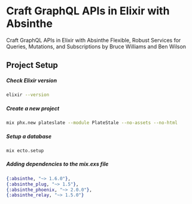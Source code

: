 # Craft GraphQL APIs in Elixir with Absinthe
Craft GraphQL APIs in Elixir with Absinthe
Flexible, Robust Services for Queries, Mutations, and Subscriptions
by Bruce Williams and Ben Wilson

## Project Setup
##### Check Elixir version
```sh
elixir --version
```
##### Create a new project
```sh
mix phx.new plateslate --module PlateStale --no-assets --no-html
```

##### Setup a database
```sh
mix ecto.setup
```

##### Adding dependencies to the mix.exs file
```elixir
{:absinthe, "~> 1.6.0"},
{:absinthe_plug, "~> 1.5"},
{:absinthe_phoenix, "~> 2.0.0"},
{:absinthe_relay, "~> 1.5.0"}
```